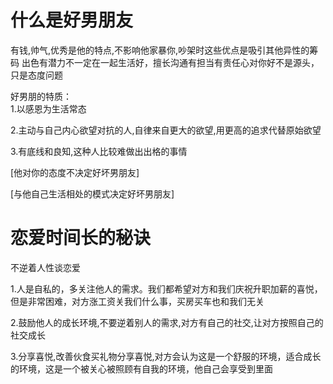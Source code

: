 # 什么是好男朋友
有钱,帅气,优秀是他的特点,不影响他家暴你,吵架时这些优点是吸引其他异性的筹码
出色有潜力不一定在一起生活好，擅长沟通有担当有责任心对你好不是源头，只是态度问题

好男朋的特质：  
1.以感恩为生活常态  

2.主动与自己内心欲望对抗的人,自律来自更大的欲望,用更高的追求代替原始欲望  

3.有底线和良知,这种人比较难做出出格的事情

[他对你的态度不决定好坏男朋友] 

[与他自己生活相处的模式决定好坏男朋友]

# 恋爱时间长的秘诀
不逆着人性谈恋爱

1.人是自私的，多关注他人的需求。我们都希望对方和我们庆祝升职加薪的喜悦，但是非常困难，对方涨工资关我们什么事，买房买车也和我们无关

2.鼓励他人的成长环境,不要逆着别人的需求,对方有自己的社交,让对方按照自己的社交成长  

3.分享喜悦,改善伙食买礼物分享喜悦,对方会认为这是一个舒服的环境，适合成长的环境，这是一个被关心被照顾有自我的环境，他自己会享受到里面  
